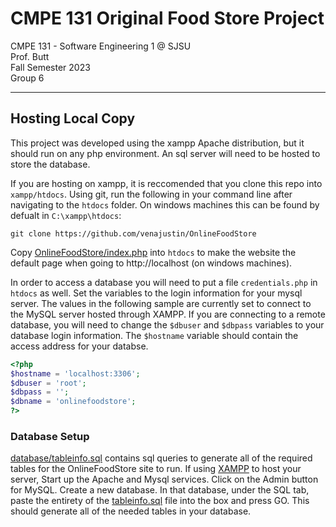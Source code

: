 # CMPE 131 Original Food Store Project

 CMPE 131 - Software Engineering 1 @ SJSU  
 Prof. Butt                               
 Fall Semester 2023                       
 Group 6                                   

---

## Hosting Local Copy
This project was developed using the xampp Apache distribution, but it should run on any php environment. An sql server will need to be hosted to store the database.

If you are hosting on xampp, it is reccomended that you clone this repo into `xampp/htdocs`. Using git, run the following in your command line after navigating to the `htdocs` folder. On windows machines this can be found by defualt in `C:\xampp\htdocs`:
```
git clone https://github.com/venajustin/OnlineFoodStore
```

Copy [OnlineFoodStore/index.php](./index.php) into `htdocs` to make the website the default page when going to http://localhost (on windows machines).

In order to access a database you will need to put a file `credentials.php` in `htdocs` as well. Set the variables to the login information for your mysql server. The values in the following sample are currently set to connect to the MySQL server hosted through XAMPP. If you are connecting to a remote database, you will need to change the `$dbuser` and `$dbpass` variables to your database login information. The `$hostname` variable should contain the access address for your databse.
```php credentials.php
<?php
$hostname = 'localhost:3306';
$dbuser = 'root';
$dbpass = '';
$dbname = 'onlinefoodstore';
?>
```



### Database Setup
[database/tableinfo.sql](./database/tableinfo.sql) contains sql queries to generate all of the required tables for the OnlineFoodStore site to run. 
If using [XAMPP](https://www.apachefriends.org/) to host your server, Start up the Apache and Mysql services. Click on the Admin button for MySQL. Create a new database. In that database, under the SQL tab, paste the entirety of the [tableinfo.sql](./database/tableinfo.sql) file into the box and press GO. This should generate all of the needed tables in your database.

